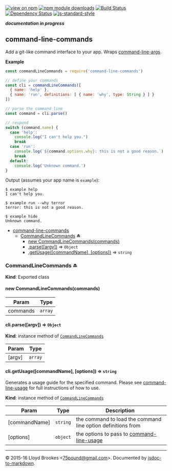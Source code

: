 [![view on npm](http://img.shields.io/npm/v/command-line-commands.svg)](https://www.npmjs.org/package/command-line-commands)
[![npm module downloads](http://img.shields.io/npm/dt/command-line-commands.svg)](https://www.npmjs.org/package/command-line-commands)
[![Build Status](https://travis-ci.org/75lb/command-line-commands.svg?branch=master)](https://travis-ci.org/75lb/command-line-commands)
[![Dependency Status](https://david-dm.org/75lb/command-line-commands.svg)](https://david-dm.org/75lb/command-line-commands)
[![js-standard-style](https://img.shields.io/badge/code%20style-standard-brightgreen.svg)](https://github.com/feross/standard)

***documentation in progress***

<a name="module_command-line-commands"></a>

## command-line-commands
Add a git-like command interface to your app. Wraps [command-line-args](https://github.com/75lb/command-line-args).

**Example**  
```js
const commandLineCommands = require('command-line-commands')

// define your commands
const cli = commandLineCommands([
  { name: 'help' },
  { name: 'run', definitions: [ { name: 'why', type: String } ] }
])

// parse the command line
const command = cli.parse()

// respond
switch (command.name) {
  case 'help':
    console.log("I can't help you.")
    break
  case 'run':
    console.log(`${command.options.why}: this is not a good reason.`)
    break
  default:
    console.log('Unknown command.')
}
```

Output (assumes your app name is `example`):
```
$ example help
I can't help you.

$ example run --why terror
terror: this is not a good reason.

$ example hide
Unknown command.
```

* [command-line-commands](#module_command-line-commands)
    * [CommandLineCommands](#exp_module_command-line-commands--CommandLineCommands) ⏏
        * [new CommandLineCommands(commands)](#new_module_command-line-commands--CommandLineCommands_new)
        * [.parse([argv])](#module_command-line-commands--CommandLineCommands+parse) ⇒ <code>Object</code>
        * [.getUsage([commandName], [options])](#module_command-line-commands--CommandLineCommands+getUsage) ⇒ <code>string</code>

<a name="exp_module_command-line-commands--CommandLineCommands"></a>

### CommandLineCommands ⏏
**Kind**: Exported class  
<a name="new_module_command-line-commands--CommandLineCommands_new"></a>

#### new CommandLineCommands(commands)

| Param | Type |
| --- | --- |
| commands | <code>array</code> | 

<a name="module_command-line-commands--CommandLineCommands+parse"></a>

#### cli.parse([argv]) ⇒ <code>Object</code>
**Kind**: instance method of <code>[CommandLineCommands](#exp_module_command-line-commands--CommandLineCommands)</code>  

| Param | Type |
| --- | --- |
| [argv] | <code>array</code> | 

<a name="module_command-line-commands--CommandLineCommands+getUsage"></a>

#### cli.getUsage([commandName], [options]) ⇒ <code>string</code>
Generates a usage guide for the specified command. Please see [command-line-usage](https://github.com/75lb/command-line-usage) for full instructions of how to use.

**Kind**: instance method of <code>[CommandLineCommands](#exp_module_command-line-commands--CommandLineCommands)</code>  

| Param | Type | Description |
| --- | --- | --- |
| [commandName] | <code>string</code> | the command to load the command line option definitions from |
| [options] | <code>object</code> | the options to pass to [command-line-usage](https://github.com/75lb/command-line-usage) |


* * *

&copy; 2015-16 Lloyd Brookes \<75pound@gmail.com\>. Documented by [jsdoc-to-markdown](https://github.com/jsdoc2md/jsdoc-to-markdown).
